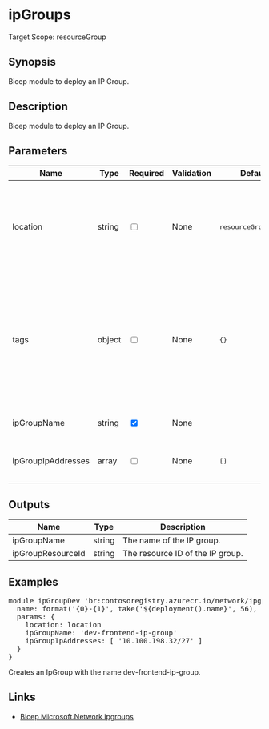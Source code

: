 ﻿# ipGroups

Target Scope: resourceGroup

## Synopsis
Bicep module to deploy an IP Group.

## Description
Bicep module to deploy an IP Group.

## Parameters
| Name | Type | Required | Validation | Default value | Description |
| -- |  -- | -- | -- | -- | -- |
| location | string | <input type="checkbox"> | None | <pre>resourceGroup().location</pre> | Specifies the Azure location where the resource should be created. Defaults to the resourcegroup location. |
| tags | object | <input type="checkbox"> | None | <pre>{}</pre> | The tags to apply to this resource. This is an object with key/value pairs.<br>Example:<br>{<br>&nbsp;&nbsp;&nbsp;FirstTag: myvalue<br>&nbsp;&nbsp;&nbsp;SecondTag: another value<br>} |
| ipGroupName | string | <input type="checkbox" checked> | None | <pre></pre> | Specifies the name of the IP group. |
| ipGroupIpAddresses | array | <input type="checkbox"> | None | <pre>[]</pre> | Specifies the IP addresses to include in the IP group. |

## Outputs
| Name | Type | Description |
| -- |  -- | -- |
| ipGroupName | string | The name of the IP group. |
| ipGroupResourceId | string | The resource ID of the IP group. |

## Examples
<pre>
module ipGroupDev 'br:contosoregistry.azurecr.io/network/ipgroups:latest' = {
  name: format('{0}-{1}', take('${deployment().name}', 56), 'ipgroup')
  params: {
    location: location
    ipGroupName: 'dev-frontend-ip-group'
    ipGroupIpAddresses: [ '10.100.198.32/27' ]
  }
}
</pre>
<p>Creates an IpGroup with the name dev-frontend-ip-group.</p>

## Links
- [Bicep Microsoft.Network ipgroups](https://learn.microsoft.com/en-us/azure/templates/microsoft.network/ipgroups?pivots=deployment-language-bicep)
